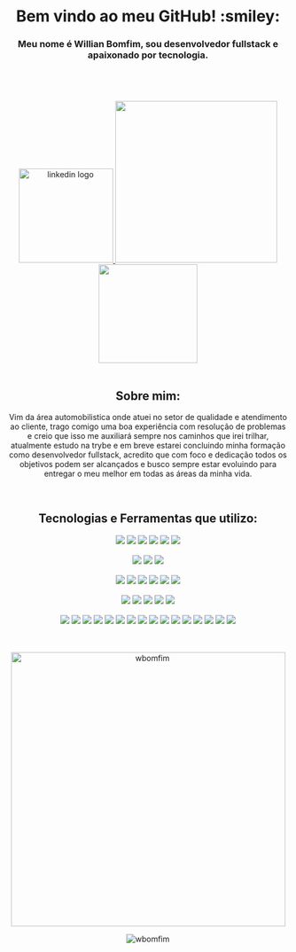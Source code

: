 <header>
  <h1 align="center">Bem vindo ao meu GitHub! :smiley:</h1>

  <h3 align="center">Meu nome é Willian Bomfim, sou desenvolvedor fullstack e apaixonado por tecnologia.</h3>
</header>

</br>

<section align="center">
  <a href="https://www.linkedin.com/in/willianbomfim">
  <img width=170 src="https://img.shields.io/badge/LinkedIn-0077B5?style=for-the-badge&logo=linkedin&logoColor=white" alt="linkedin logo" />
  </a>

  <a href="mailto:willianbomfim@hotmail.com">
  <img width=292 src="https://img.shields.io/badge/Microsoft_Outlook-0078D4?style=for-the-badge&logo=microsoft-outlook&logoColor=white" />
  </a>

  <a href="https://api.whatsapp.com/send?phone=5541996624291">
  <img width=178 src="https://img.shields.io/badge/WhatsApp-25D366?style=for-the-badge&logo=whatsapp&logoColor=white" />
  </a>
</section>

</br>

<section>
  <h2 align="center">Sobre mim:</h2>
 
  <p align="center">
    Vim da área automobilistica onde atuei no setor de qualidade e atendimento ao cliente, trago comigo uma boa experiência com resolução de problemas e creio que isso me auxiliará sempre nos caminhos que irei trilhar, atualmente estudo na trybe e em breve estarei concluindo minha formação como desenvolvedor fullstack, acredito que com foco e dedicação todos os objetivos podem ser alcançados e busco sempre estar evoluindo para entregar o meu melhor em todas as áreas da minha vida.
  </p>
</section>

</br>

<section>
  <h2 align="center">Tecnologias e Ferramentas que utilizo:</h2>
  <div align="center">
    <img src="https://img.shields.io/badge/javascript-%23323330.svg?style=for-the-badge&logo=javascript&logoColor=%23F7DF1E" />
    <img src="https://img.shields.io/badge/typescript-%23007ACC.svg?style=for-the-badge&logo=typescript&logoColor=white" />
    <img src="https://img.shields.io/badge/css3-%231572B6.svg?style=for-the-badge&logo=css3&logoColor=white" />
    <img src="https://img.shields.io/badge/html5-%23E34F26.svg?style=for-the-badge&logo=html5&logoColor=white" />
    <img src="https://img.shields.io/badge/docker-%230db7ed.svg?style=for-the-badge&logo=docker&logoColor=white" />
    <img src="https://img.shields.io/badge/git-%23F05033.svg?style=for-the-badge&logo=git&logoColor=white" />
  </div>

  </br>
  
  <div align="center">
    <img src="https://img.shields.io/badge/react-%2320232a.svg?style=for-the-badge&logo=react&logoColor=%2361DAFB" />
    <img src="https://img.shields.io/badge/redux-%23593d88.svg?style=for-the-badge&logo=redux&logoColor=white" />
    <img src="https://img.shields.io/badge/bootstrap-%23563D7C.svg?style=for-the-badge&logo=bootstrap&logoColor=white" />
  </div>

  </br>
  
  <div align="center">
    <img src="https://img.shields.io/badge/node.js-6DA55F?style=for-the-badge&logo=node.js&logoColor=white" />
    <img src="https://img.shields.io/badge/express.js-%23404d59.svg?style=for-the-badge&logo=express&logoColor=%2361DAFB" />
    <img src="https://img.shields.io/badge/JWT-black?style=for-the-badge&logo=JSON%20web%20tokens" />
    <img src="https://img.shields.io/badge/Sequelize-52B0E7?style=for-the-badge&logo=Sequelize&logoColor=white" />
    <img src="https://img.shields.io/badge/MySQL-005C84?style=for-the-badge&logo=mysql&logoColor=white" />
    <img src="https://img.shields.io/badge/postgres-%23316192.svg?style=for-the-badge&logo=postgresql&logoColor=white" />
  </div>

  </br>

  <div align="center">
    <img src="https://img.shields.io/badge/-jest-%23C21325?style=for-the-badge&logo=jest&logoColor=white" />
    <img src="https://img.shields.io/badge/testing%20library-323330?style=for-the-badge&logo=testing-library&logoColor=red" />
    <img src="https://img.shields.io/badge/-mocha-%238D6748?style=for-the-badge&logo=mocha&logoColor=white" />
    <img src="https://img.shields.io/badge/chai-A30701?style=for-the-badge&logo=chai&logoColor=white" />
    <img src="https://img.shields.io/badge/sinon.js-323330?style=for-the-badge&logo=sinon" />
  </div>

  </br>

  <div align="center">
    <img src="https://img.shields.io/badge/Visual%20Studio%20Code-0078d7.svg?style=for-the-badge&logo=visual-studio-code&logoColor=white" />
    <img src="https://img.shields.io/badge/GNU%20Bash-4EAA25?style=for-the-badge&logo=GNU%20Bash&logoColor=white" />
    <img src="https://img.shields.io/badge/github-%23121011.svg?style=for-the-badge&logo=github&logoColor=white" />
    <img src="https://img.shields.io/badge/npm-CB3837?style=for-the-badge&logo=npm&logoColor=white" />
    <img src="https://img.shields.io/badge/ESLint-4B3263?style=for-the-badge&logo=eslint&logoColor=white" />
    <img src="https://img.shields.io/badge/stylelint-000?style=for-the-badge&logo=stylelint&logoColor=white" />
    <img src="https://img.shields.io/badge/Postman-FF6C37?style=for-the-badge&logo=postman&logoColor=white" />
    <img src="https://img.shields.io/badge/figma-%23F24E1E.svg?style=for-the-badge&logo=figma&logoColor=white" />
    <img src="https://img.shields.io/badge/heroku-%23430098.svg?style=for-the-badge&logo=heroku&logoColor=white" />
    <img src="https://img.shields.io/badge/vercel-%23000000.svg?style=for-the-badge&logo=vercel&logoColor=white" />
    <img src="https://img.shields.io/badge/Linux-FCC624?style=for-the-badge&logo=linux&logoColor=black" />
    <img src="https://img.shields.io/badge/Ubuntu-E95420?style=for-the-badge&logo=ubuntu&logoColor=white" />
    <img src="https://img.shields.io/badge/Windows-0078D6?style=for-the-badge&logo=windows&logoColor=white" />
    <img src="https://img.shields.io/badge/Google%20Chrome-4285F4?style=for-the-badge&logo=GoogleChrome&logoColor=white" />
    <img src="https://img.shields.io/badge/Microsoft_Office-D83B01?style=for-the-badge&logo=microsoft-office&logoColor=white" />
    <img src="https://img.shields.io/badge/Trello-%23026AA7.svg?style=for-the-badge&logo=Trello&logoColor=white" />
  </div>
</section>

</br>
</br>

<section>
  <p align="center"><img width=495 src="https://github-readme-stats.vercel.app/api/top-langs?username=wbomfim&show_icons=true&locale=en&layout=compact&theme=highcontrast" alt="wbomfim" /></p>

  <p align="center"><img src="https://github-readme-stats.vercel.app/api?username=wbomfim&show_icons=true&theme=highcontrast" alt="wbomfim" /></p>
</section>
  
</br>
